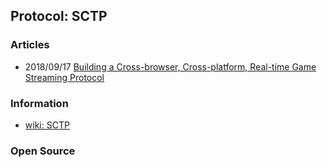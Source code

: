 ## Protocol: SCTP


### Articles
- 2018/09/17 [Building a Cross-browser, Cross-platform, Real-time Game Streaming Protocol](https://rainway.com/blog/2018/09/17/building-a-cross-browser,-cross-platform,-real-time-game-streaming-protocol/)



### Information
- [wiki: SCTP](https://en.wikipedia.org/wiki/Stream_Control_Transmission_Protocol)


### Open Source

